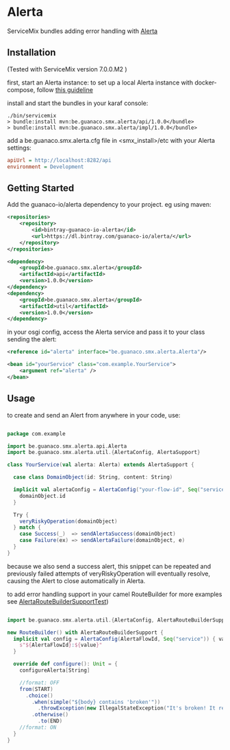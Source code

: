 # Alerta

ServiceMix bundles adding error handling with [Alerta](https://alerta.io/)


## Installation
(Tested with ServiceMix version 7.0.0.M2 )

first, start an Alerta instance:
to set up a local Alerta instance with docker-compose, follow [this guideline](https://github.com/guanaco-io/alerta/wiki/Bootstrap-a-local-Alerta-instance-with-docker-compose)

install and start the bundles in your karaf console:
```
./bin/servicemix
> bundle:install mvn:be.guanaco.smx.alerta/api/1.0.0</bundle>
> bundle:install mvn:be.guanaco.smx.alerta/impl/1.0.0</bundle>
```

add a be.guanaco.smx.alerta.cfg file in <smx_install>/etc with your Alerta settings:
```ini
apiUrl = http://localhost:8282/api
environment = Development
```

## Getting Started

Add the guanaco-io/alerta dependency to your project.
eg using maven:
```xml
<repositories>
    <repository>
        <id>bintray-guanaco-io-alerta</id>
        <url>https://dl.bintray.com/guanaco-io/alerta/</url>
    </repository>
</repositories>

<dependency>
    <groupId>be.guanaco.smx.alerta</groupId>
    <artifactId>api</artifactId>
    <version>1.0.0</version>
</dependency>
<dependency>
    <groupId>be.guanaco.smx.alerta</groupId>
    <artifactId>util</artifactId>
    <version>1.0.0</version>
</dependency>
```

in your osgi config, access the Alerta service and pass it to your class sending the alert:
```xml
<reference id="alerta" interface="be.guanaco.smx.alerta.Alerta"/>

<bean id="yourService" class="com.example.YourService">
    <argument ref="alerta" />
</bean>

```

## Usage

to create and send an Alert from anywhere in your code, use:
```scala

package com.example

import be.guanaco.smx.alerta.api.Alerta
import be.guanaco.smx.alerta.util.{AlertaConfig, AlertaSupport}

class YourService(val alerta: Alerta) extends AlertaSupport {

  case class DomainObject(id: String, content: String)

  implicit val alertaConfig = AlertaConfig("your-flow-id", Seq("service1", "service2")) { domainObject: DomainObject =>
    domainObject.id
  }

  Try {
    veryRiskyOperation(domainObject)
  } match {
    case Success(_)  => sendAlertaSuccess(domainObject)
    case Failure(ex) => sendAlertaFailure(domainObject, e)
  }
}
```
because we also send a success alert, this snippet can be repeated and previously failed attempts of veryRiskyOperation will eventually resolve, causing the Alert to close automatically in Alerta.



to add error handling support in your camel RouteBuilder
for more examples see [AlertaRouteBuilderSupportTest](https://github.com/guanaco-io/alerta/blob/master/util/src/test/scala/be/guanaco/smx/alerta/util/AlertaRouteBuilderSupportTest.scala))
```scala

import be.guanaco.smx.alerta.util.{AlertaConfig, AlertaRouteBuilderSupport}

new RouteBuilder() with AlertaRouteBuilderSupport {
  implicit val config = AlertaConfig(AlertaFlowId, Seq("service")) { value: String =>
    s"${AlertaFlowId}:${value}"
  }

  override def configure(): Unit = {
    configureAlerta[String]

    //format: OFF
    from(START)
      .choice()
        .when(simple("${body} contains 'broken'"))
          .throwException(new IllegalStateException("It's broken! It really is broken!!"))
        .otherwise()
          .to(END)
    //format: ON
  }
}
```

